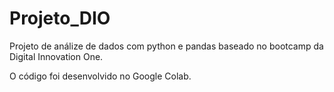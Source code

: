# Projeto_DIO
Projeto de análize de dados com python e pandas baseado no bootcamp da Digital Innovation One.

O código foi desenvolvido no Google Colab.
